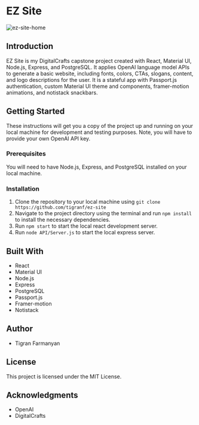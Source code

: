 # EZ Site

![ez-site-home](https://user-images.githubusercontent.com/2569742/216800525-a8400761-f3e5-46e9-8769-ac1f1f80a842.png)

## Introduction
EZ Site is my DigitalCrafts capstone project created with React, Material UI, Node.js, Express, and PostgreSQL. It applies OpenAI language model APIs to generate a basic website, including fonts, colors, CTAs, slogans, content, and logo descriptions for the user. It is a stateful app with Passport.js authentication, custom Material UI theme and components, framer-motion animations, and notistack snackbars.

## Getting Started
These instructions will get you a copy of the project up and running on your local machine for development and testing purposes. Note, you will have to provide your own OpenAI API key.

### Prerequisites
You will need to have Node.js, Express, and PostgreSQL installed on your local machine.

### Installation
1. Clone the repository to your local machine using `git clone https://github.com/tigranf/ez-site`
2. Navigate to the project directory using the terminal and run `npm install` to install the necessary dependencies.
3. Run `npm start` to start the local react development server.
4. Run `node API/Server.js` to start the local express server.

## Built With
- React
- Material UI
- Node.js
- Express
- PostgreSQL
- Passport.js
- Framer-motion
- Notistack

## Author
- Tigran Farmanyan

## License
This project is licensed under the MIT License.

## Acknowledgments
- OpenAI
- DigitalCrafts


